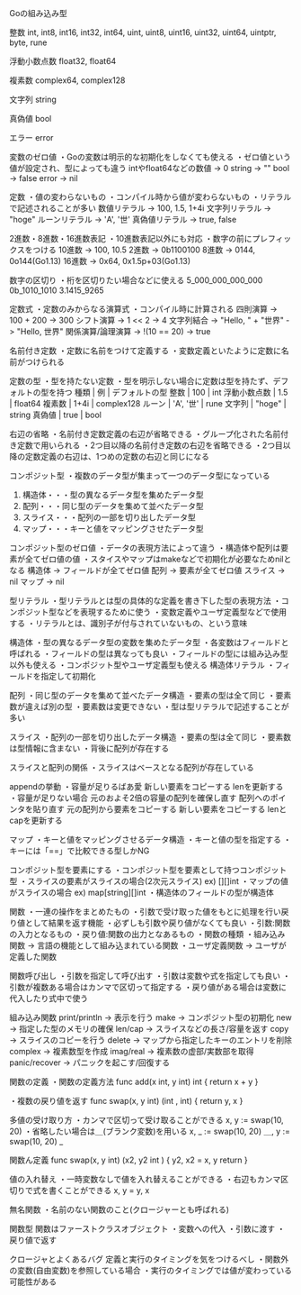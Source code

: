 Goの組み込み型

整数
int, int8, int16, int32, int64, uint, uint8, uint16, uint32, uint64, uintptr, byte, rune

浮動小数点数
float32, float64

複素数
complex64, complex128

文字列
string

真偽値
bool

エラー
error


変数のゼロ値
・Goの変数は明示的な初期化をしなくても使える
    ・ゼロ値という値が設定され、型によっても違う
intやfloat64などの数値 -> 0
string -> ""
bool -> false
error -> nil


定数
・値の変わらないもの
・コンパイル時から値が変わらないもの
・リテラルで記述されることが多い
数値リテラル -> 100, 1.5, 1+4i
文字列リテラル -> "hoge"
ルーンリテラル -> 'A', '世'
真偽値リテラル -> true, false


2進数・8進数・16進数表記
・10進数表記以外にも対応
・数字の前にプレフィックスをつける
10進数 -> 100, 10.5
2進数 -> 0b1100100
8進数 -> 0144, 0o144(Go1.13)
16進数 -> 0x64, 0x1.5p+03(Go1.13)


数字の区切り
・桁を区切りたい場合などに使える
5_000_000_000_000
0b_1010_1010
3.1415_9265

定数式
・定数のみからなる演算式
・コンパイル時に計算される
四則演算 -> 100 + 200 -> 300
シフト演算 -> 1 << 2 -> 4
文字列結合 -> "Hello, " + "世界" -> "Hello, 世界"
関係演算/論理演算 -> !(10 == 20) -> true

名前付き定数
・定数に名前をつけて定義する
・変数定義といたように定数に名前がつけられる

定数の型
・型を持たない定数
・型を明示しない場合に定数は型を持たず、デフォルトの型を持つ
種類 | 例 | デフォルトの型
整数 | 100 | int
浮動小数点数 | 1.5 | float64
複素数 | 1+4i | complex128
ルーン | 'A', '世' | rune
文字列 | "hoge" | string
真偽値 | true | bool

右辺の省略
・名前付き定数定義の右辺が省略できる
・グループ化された名前付き定数で用いられる
・2つ目以降の名前付き定数の右辺を省略できる
・2つ目以降の定数定義の右辺は、1つめの定数の右辺と同じになる


コンポジット型
・複数のデータ型が集まって一つのデータ型になっている
1. 構造体・・・型の異なるデータ型を集めたデータ型
2. 配列・・・同じ型のデータを集めて並べたデータ型
3. スライス・・・配列の一部を切り出したデータ型
4. マップ・・・キーと値をマッピングさせたデータ型

コンポジット型のゼロ値
・データの表現方法によって違う
・構造体や配列は要素が全てゼロ値の値
・スタイスやマップはmakeなどで初期化が必要なためnilとなる
構造体 -> フィールドが全てゼロ値
配列 -> 要素が全てゼロ値
スライス -> nil
マップ -> nil

型リテラル
・型リテラルとは型の具体的な定義を書き下した型の表現方法
・コンポジット型などを表現するために使う
・変数定義やユーザ定義型などで使用する
・リテラルとは、識別子が付与されていないもの、という意味

構造体
・型の異なるデータ型の変数を集めたデータ型
・各変数はフィールドと呼ばれる
・フィールドの型は異なっても良い
・フィールドの型には組み込み型以外も使える
・コンポジット型やユーザ定義型も使える
構造体リテラル
・フィールドを指定して初期化

配列
・同じ型のデータを集めて並べたデータ構造
・要素の型は全て同じ
・要素数が違えば別の型
・要素数は変更できない
・型は型リテラルで記述することが多い

スライス
・配列の一部を切り出したデータ構造
・要素の型は全て同じ
・要素数は型情報に含まない
・背後に配列が存在する

スライスと配列の関係
・スライスはベースとなる配列が存在している

appendの挙動
・容量が足りるばあ愛
    新しい要素をコピーする
    lenを更新する
・容量が足りない場合
    元のおよそ2倍の容量の配列を確保し直す
    配列へのポインタを貼り直す
    元の配列から要素をコピーする
    新しい要素をコピーする
    lenとcapを更新する

マップ
・キーと値をマッピングさせるデータ構造
・キーと値の型を指定する
・キーには「==」で比較できる型しかNG

コンポジット型を要素にする
・コンポジット型を要素として持つコンポジット型
・スライスの要素がスライスの場合(2次元スライス) ex) [][]int
・マップの値がスライスの場合 ex) map[string][]int
・構造体のフィールドの型が構造体

関数
・一連の操作をまとめたもの
・引数で受け取った値をもとに処理を行い戻り値として結果を返す機能
・必ずしも引数や戻り値がなくても良い
・引数:関数の入力となるもの
・戻り値:関数の出力となあるもの
・関数の種類
・組み込み関数 -> 言語の機能として組み込まれている関数
・ユーザ定義関数 -> ユーザが定義した関数

関数呼び出し
・引数を指定して呼び出す
・引数は変数や式を指定しても良い
・引数が複数ある場合はカンマで区切って指定する
・戻り値がある場合は変数に代入したり式中で使う

組み込み関数
print/println -> 表示を行う
make -> コンポジット型の初期化
new -> 指定した型のメモリの確保
len/cap -> スライスなどの長さ/容量を返す
copy -> スライスのコピーを行う
delete -> マップから指定したキーのエントリを削除
complex -> 複素数型を作成
imag/real -> 複素数の虚部/実数部を取得
panic/recover -> パニックを起こす/回復する

関数の定義
・関数の定義方法
func add(x int, y int) int {
    return x + y
}

・複数の戻り値を返す
func swap(x, y int) (int , int) {
    return y, x
}

多値の受け取り方
・カンマで区切って受け取ることができる
x, y := swap(10, 20)
・省略したい場合は＿(ブランク変数)を用いる
x, _ := swap(10, 20)
＿, y := swap(10, 20) _

関数ん定義
func swap(x, y int) (x2, y2 int ) {
    y2, x2 = x, y
    return
}

値の入れ替え
・一時変数なしで値を入れ替えることができる
・右辺もカンマ区切りで式を書くことができる
x, y = y, x

無名関数
・名前のない関数のこと(クロージャーとも呼ばれる)

関数型
関数はファーストクラスオブジェクト
・変数への代入
・引数に渡す
・戻り値で返す

クロージャとよくあるバグ
定義と実行のタイミングを気をつけるべし
・関数外の変数(自由変数)を参照している場合
・実行のタイミングでは値が変わっている可能性がある

